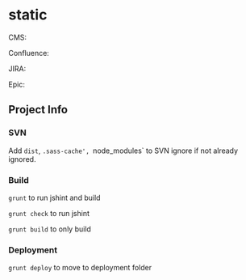 # static

CMS:

Confluence:

JIRA:

Epic:

## Project Info

### SVN

Add `dist`, `.sass-cache', `node_modules` to SVN ignore if not already ignored.

### Build

`grunt` to run jshint and build

`grunt check` to run jshint

`grunt build` to only build

### Deployment

`grunt deploy` to move to deployment folder
